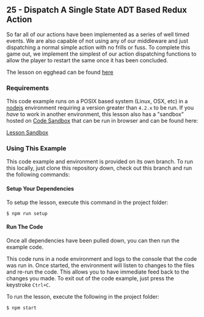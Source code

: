 ## 25 - Dispatch A Single State ADT Based Redux Action

So far all of our actions have been implemented as a series of well timed
events. We are also capable of not using any of our middleware and just
dispatching a normal simple action with no frills or fuss. To complete this game
out, we implement the simplest of our action dispatching functions to allow the
player to restart the same once it has been concluded.

The lesson on egghead can be found [here][5]

### Requirements
This code example runs on a POSIX based system (Linux, OSX, etc) in a [nodejs][2] environment
requiring a version greater than `4.2.x` to be run. If you *have* to work in another environment,
this lesson also has a "sandbox" hosted on [Code Sandbox][3] that can be run in browser and can be found
here:

[Lesson Sandbox][4]

### Using This Example
This code example and environment is provided on its own branch. To run this locally, just clone
this repository down, check out this branch and run the following commands:

#### Setup Your Dependencies
To setup the lesson, execute this command in the project folder:

```
$ npm run setup
```

#### Run The Code
Once all dependencies have been pulled down, you can then run the example code.

This code runs in a node environment and logs to the console that the code was run in. Once
started, the environment will listen to changes to the files and re-run the code. This allows
you to have immediate feed back to the changes you made. To exit out of the code example,
just press the keystroke `Ctrl+C`.

To run the lesson, execute the following in the project folder:

```
$ npm start
```


[1]: https://egghead.io/instructors/ian-hofmann-hicks
[2]: https://nodejs.org/
[3]: https://codesandbox.io/

[4]: https://codesandbox.io/s/github/eggheadio-projects/redux-and-the-state-adt/tree/master/25
[5]: https://egghead.io/lessons/javascript-dispatch-a-single-state-adt-based-redux-action
